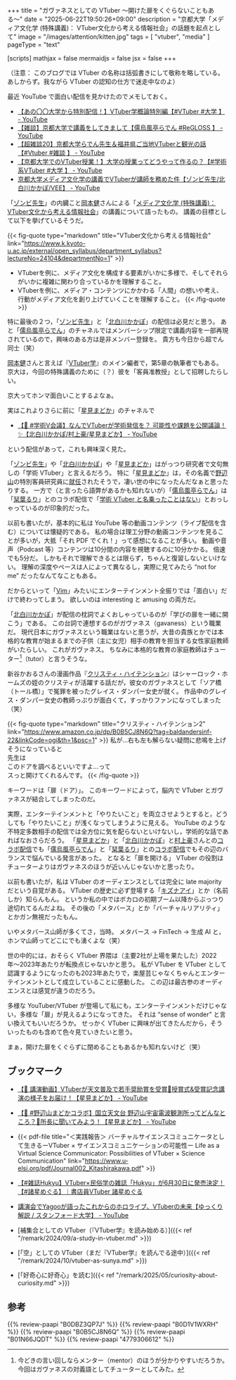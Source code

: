+++
title = "ガヴァネスとしての VTuber 〜開けた扉をくぐらないこともある〜"
date =  "2025-06-22T19:50:26+09:00"
description = "京都大学「メディア文化学 (特殊講義)： VTuber文化から考える情報社会」の話題を起点として"
image = "/images/attention/kitten.jpg"
tags = [ "vtuber", "media" ]
pageType = "text"

[scripts]
  mathjax = false
  mermaidjs = false
  jsx = false
+++

（注意： このブログでは VTuber の名称は括弧書きにして敬称を略している。あしからず。我ながら VTuber の認知の仕方で迷走中なのよ）

最近 YouTube で面白い配信を見かけたのでメモしておく。

- [【あの〇〇大学から特別配信！】VTuber学概論特別編【#VTuber #大学 】 - YouTube](https://www.youtube.com/watch?v=8YUuJTt7vLQ)
- [【雑談】京都大学で講義をしてきまして【儒烏風亭らでん #ReGLOSS 】 - YouTube](https://www.youtube.com/watch?v=dvad0K0D4lc)
- [【超雑談20】京都大学らでん先生＆福井県ご当地VTuberと観光の話【#Vtuber #雑談 】 - YouTube](https://www.youtube.com/watch?v=PORjkLCauzw)
- [【京都大学でのVTuber授業！】大学の授業ってどうやって作るの？【#学術系VTuber #大学 】 - YouTube](https://www.youtube.com/watch?v=3YV_IEdwNwM)
- [京都大学メディア文化学の講義でVTuberが講師を務めた件【ゾンビ先生/北白川かかぽ/VEE】 - YouTube](https://www.youtube.com/watch?v=1mDTzlxIym0)

「[ゾンビ先生]」の内臓こと[岡本健]さんによる「[メディア文化学 (特殊講義)： VTuber文化から考える情報社会](https://www.k.kyoto-u.ac.jp/external/open_syllabus/department_syllabus?lectureNo=24104&departmentNo=1 "京都大学教務情報システム")」の講義について語ったもの。
講義の目標として以下を挙げているそうだ。

{{< fig-quote type="markdown" title="VTuber文化から考える情報社会" link="https://www.k.kyoto-u.ac.jp/external/open_syllabus/department_syllabus?lectureNo=24104&departmentNo=1" >}}
- VTuberを例に、メディア文化を構成する要素がいかに多様で、そしてそれらがいかに複雑に関わり合っているかを理解すること。
- VTuberを例に、メディア・コンテンツにかかわる「人間」の想いや考え、行動がメディア文化を創り上げていくことを理解すること。
{{< /fig-quote >}}

特に最後の２つ，「[ゾンビ先生]」と「[北白川かかぽ]」の配信は必見だと思う。
あと「[儒烏風亭らでん]」のチャネルではメンバーシップ限定で講義内容を一部再現されているので，興味のある方は是非メンバー登録を。
貴方も今日から超でん同士（笑）

[岡本健]さんと言えば『[VTuber学]』のメイン編者で，第5章の執筆者でもある。
京大は，今回の特殊講義のために（？）彼を「客員准教授」として招聘したらしい。

京大ってホンマ面白いことするよなぁ。

実はこれよりさらに前に「[星見まどか]」のチャネルで

- [【💬 #学術V会議】なんでVTuberが学術発信を？ 可能性や課題を公開議論！✨【北白川かかぽ/村上豪/星見まどか】 - YouTube](https://www.youtube.com/watch?v=VrT4TMHxdxQ)

という配信があって，これも興味深く見た。

「[ゾンビ先生]」や「[北白川かかぽ]」や「[星見まどか]」はがっつり研究者で文句無しの「学術 VTuber」と言えるだろう。
特に「[星見まどか]」は，その名義で[野辺山]の特別客員研究員に[就任](https://www.youtube.com/watch?v=1nVFTwJX9Ts "【🎊 重大発表】3年半の活動の中で、初めてこう銘打った配信をします【#まどか観測中 / 星見まどか】 - YouTube")されたそうで，凄い世の中になったんだなぁと思ったりする。
一方で（と言ったら語弊があるかも知れないが）「[儒烏風亭らでん]」は「[栞葉るり]」とのコラボ配信で「[学術 VTuber と名乗ったことはない](https://www.youtube.com/watch?v=RahcEt4wIR4&t=1716s "【#るりらでん 】初サシコラボ！マシュマロ読み対談【儒烏風亭らでん #ReGLOSS 】 - YouTube")」とおっしゃっているのが印象的だった。

以前も書いたが，基本的に私は YouTube 等の動画コンテンツ（ライブ配信を含む）については懐疑的である。
私の場合は理工分野の動画コンテンツを見ることが多いが，大抵「それ PDF でくれ！」って感想になることが多い。
動画や音声（Podcast 等）コンテンツは10分間の内容を視聴するのに10分かかる。
倍速でも5分だ。
しかもそれで理解できるとは限らず，ちゃんと復習しないといけない。
理解の深度やペースは人によって異なるし，実際に見てみたら “not for me” だったなんてなこともある。

だからといって「[Vim](https://www.youtube.com/watch?v=P7LNU9HYr7M "プログラミルクボーイ「Vim」 - YouTube")」みたいにエンターテインメント全振りでは「面白い」だけで終わってしまう。
欲しいのは interesting と amusing の両方だ。

「[北白川かかぽ]」が配信の枕詞でよくおしゃっているのが「学びの扉を一緒に開こう」である。
この台詞で連想するのがガヴァネス（gavaness）という職業だ。
現代日本にガヴァネスという職業はないと思うが，大昔の貴族とかでは本格的な教育が始まるまでの子供（主に女児）相手の教育を担当する女性家庭教師がいたらしい。
これがガヴァネス。
ちなみに本格的な教育の家庭教師はチューター[^m1]（tutor）と言うそうな。

[^m1]: 今どきの言い回しならメンター（mentor）のほうが分かりやすいだろうか。今回はガヴァネスの対義語としてチューターとしてみた。

新谷かおるさんの漫画作品『[クリスティ・ハイテンション](https://www.amazon.co.jp/dp/B0B5CJ8N6Q?tag=baldandersinf-22&linkCode=ogi&th=1&psc=1 "クリスティ・ハイテンション2 (マンガの金字塔) | 新谷 かおる | マンガ | Kindleストア | Amazon")』はシャーロック・ホームズの姪のクリスティが活躍する話だが，彼女のガヴァネスとして「ソア橋（トール橋）」で冤罪を被ったグレイス・ダンパー女史が就く。
作品中のグレイス・ダンパー女史の教師っぷりが面白くて，すっかりファンになってしまった（笑）

{{< fig-quote type="markdown" title="クリスティ・ハイテンション2" link="https://www.amazon.co.jp/dp/B0B5CJ8N6Q?tag=baldandersinf-22&linkCode=ogi&th=1&psc=1" >}}
私が...右も左も解らない疑問に悲鳴を上げそうになっていると<br>
先生は<br>
このドアを調べるといいですよ...って<br>
スっと開けてくれるんです。
{{< /fig-quote >}}

キーワードは「扉（ドア）」。
このキーワードによって，脳内で VTuber とガヴァネスが結合してしまったのだ。

実際，エンターテインメントと「やりたいこと」を両立させようとすると，どうしても「やりたいこと」が浅くなってしまうように見える。
YouTube のような不特定多数相手の配信では全方位に気を配らないといけないし，学術的な話であればなおさらだろう。
「[星見まどか]」と「[北白川かかぽ]」と[村上豪](https://x.com/gomuramura "Go Murakami（@gomuramura）さん / X")さんとの[コラボ配信](https://www.youtube.com/watch?v=VrT4TMHxdxQ "【💬 #学術V会議】なんでVTuberが学術発信を？ 可能性や課題を公開議論！✨【北白川かかぽ/村上豪/星見まどか】 - YouTube")でも「[儒烏風亭らでん]」と「[栞葉るり]」との[コラボ配信](https://www.youtube.com/watch?v=RahcEt4wIR4&t=1716s "【#るりらでん 】初サシコラボ！マシュマロ読み対談【儒烏風亭らでん #ReGLOSS 】 - YouTube")でもその辺のバランスで悩んでいる発言があった。
となると「扉を開ける」 VTuber の役割はチューターよりはガヴァネスのほうが近いんじゃないかと思ったり。

以前も書いたが，私は VTuber のオーディエンスとしては完全に late majority だという自覚がある。
VTuber の歴史に必ず登場する「[キズナアイ]」とか（名前しか）知らんもん。
というか私の中ではボカロの初期ブーム以降からぶっつり途切れてるんだよね。
その後の「メタバース」とか「バーチャルリアリティ」とかガン無視だったもん。

いやメタバース山師が多くてさ，当時。
メタバース → FinTech → 生成 AI と，ホンマ山師ってどこにでも湧くよな（笑）

世の中的には，おそらく VTuber 界隈は（主要2社が上場を果たした）2022年〜2023年あたりが転換点じゃないかと思う。
私が VTuber を VTuber として認識するようになったのも2023年あたりで，楽屋芸じゃなくちゃんとエンターテインメントとして成立していることに感動した。
この辺は最古参のオーディエンスとは感覚が違うのだろう。

多様な YouTuber/VTuber が登場して私にも，エンターテインメントだけじゃない，多様な「扉」が見えるようになってきた。
それは “sense of wonder” と言い換えてもいいだろうか。
せっかく VTuber に興味が出てきたんだから，そういったものも含めて色々見ていきたいと思う。

まぁ，開けた扉をくぐらずに閉めることもあるかも知れないけど（笑）

## ブックマーク

- [【🌟 講演動画】VTuberが天文普及で若手奨励賞を受賞🎊授賞式&受賞記念講演の様子をお届け！【星見まどか】 - YouTube](https://www.youtube.com/watch?v=mt6qw_x5EXQ)
- [【🌟 #野辺山まどかコラボ】国立天文台 野辺山宇宙電波観測所ってどんなところ？📡所長に聞いてみよう！【星見まどか】 - YouTube](https://www.youtube.com/watch?v=ZUoSbRRCyvM)
- {{< pdf-file title="＜実践報告＞ バーチャルサイエンスコミュニケータとして生きるーVTuber × サイエンスコミュニケーションの可能性ー Life as a Virtual Science Communicator: Possibilities of VTuber × Science Communication" link="https://www.u-elsi.org/pdf/Journal002_Kitashirakawa.pdf" >}}
- [【#雑誌Hukyu】VTuber×民俗学の雑誌「Hukyu」が6月30日に発売決定！【#諸星めぐる】｜書店員VTuber 諸星めぐる](https://note.com/moroboshi_meguru/n/n7e0b5d26b086)
- [講演会でYagooが語ったこれからのホロライブ、VTuberの未来【ゆっくり解説 / スタンフォード大学】 - YouTube](https://www.youtube.com/watch?v=PvOrAubG3Gw)

- [補集合としての VTuber（『VTuber学』を読み始める）]({{< ref "/remark/2024/09/a-study-in-vtuber.md" >}})
- [「空」としての VTuber（まだ『VTuber学』を読んでる途中）]({{< ref "/remark/2024/10/vtuber-as-sunya.md" >}})
- [「好奇心に好奇心」を読む]({{< ref "/remark/2025/05/curiosity-about-curiosity.md" >}})

[ゾンビ先生]: https://www.youtube.com/@ZombieU "ゾンビ先生の『YouTubeゾンビ大学』 - YouTube"
[岡本健]: https://researchmap.jp/t-okamoto "岡本 健 (Takeshi Okamoto) - マイポータル - researchmap"
[北白川かかぽ]: https://www.youtube.com/@kakapo_research "北白川かかぽ / Kakapo Kitashirakawa - YouTube"
[儒烏風亭らでん]: https://www.youtube.com/@JuufuuteiRaden "Raden Ch. 儒烏風亭らでん ‐ ReGLOSS - YouTube"
[星見まどか]: https://www.youtube.com/@Madoka_Hoshimi "星見まどかの宇宙情報室 - YouTube"
[栞葉るり]: https://www.youtube.com/channel/UC7_MFM9b8hp5kuTSpa8WyOQ "栞葉るり / Shioriha Ruri【にじさんじ】 - YouTube"
[キズナアイ]: https://kizunaai.com/ "kizunaai.com"
[VTuber学]: https://www.amazon.co.jp/dp/B0DBZ3QP7J?tag=baldandersinf-22&linkCode=ogi&th=1&psc=1 "Amazon.co.jp: VTuber学 eBook : 岡本 健, 山野 弘樹, 吉川 慧: Kindleストア"
[野辺山]: https://www.nro.nao.ac.jp/ "国立天文台 野辺山"

## 参考

{{% review-paapi "B0DBZ3QP7J" %}} <!-- VTuber学 -->
{{% review-paapi "B0D1V1WXRH" %}} <!-- VTuberの哲学 -->
{{% review-paapi "B0B5CJ8N6Q" %}} <!-- クリスティ・ハイテンション 2 -->
{{% review-paapi "B01N66JQDT" %}} <!-- シャーロック・ホームズ全集 合本版 -->
{{% review-paapi "4779306612" %}} <!-- ソーシャルメディア・スタディーズ -->
